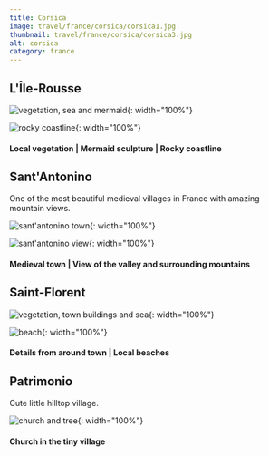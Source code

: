 ```yaml
---
title: Corsica
image: travel/france/corsica/corsica1.jpg
thumbnail: travel/france/corsica/corsica3.jpg
alt: corsica
category: france
---
```


## L'Île-Rousse

![vegetation, sea and mermaid](./assets/img/travel/france/corsica/corsica2.jpg){: width="100%"}

![rocky coastline](./assets/img/travel/france/corsica/corsica3.jpg){: width="100%"}

#### Local vegetation | Mermaid sculpture | Rocky coastline

## Sant'Antonino

One of the most beautiful medieval villages in France with amazing mountain views.

![sant'antonino town](./assets/img/travel/france/corsica/corsica4.jpg){: width="100%"}

![sant'antonino view](./assets/img/travel/france/corsica/corsica5.jpg){: width="100%"}

#### Medieval town | View of the valley and surrounding mountains

## Saint-Florent

![vegetation, town buildings and sea](./assets/img/travel/france/corsica/corsica6.jpg){: width="100%"}

![beach](./assets/img/travel/france/corsica/corsica7.jpg){: width="100%"}

#### Details from around town | Local beaches

## Patrimonio

Cute little hilltop village.

![church and tree](./assets/img/travel/france/corsica/corsica8.jpg){: width="100%"}

#### Church in the tiny village
